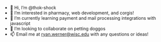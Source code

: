 - 👋 Hi, I’m @thok-shock
- 👀 I’m interested in pharmacy, web development, and corgis!
- 🌱 I’m currently learning payment and mail processing integrations with javascript
- 💞️ I’m looking to collaborate on petting doggos
- 📫 Email me at ryan.werner@wisc.edu with any questions or ideas!

<!---
thok-shock/thok-shock is a ✨ special ✨ repository because its `README.md` (this file) appears on your GitHub profile.
You can click the Preview link to take a look at your changes.
--->
